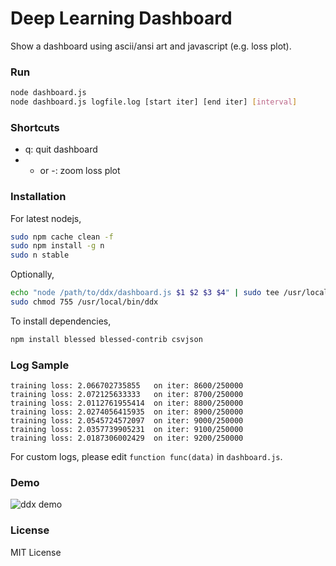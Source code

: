 # Deep Learning Dashboard

Show a dashboard using ascii/ansi art and javascript (e.g. loss plot).

### Run

```bash
node dashboard.js
node dashboard.js logfile.log [start iter] [end iter] [interval]
```

### Shortcuts

* q: quit dashboard
* + or -: zoom loss plot

### Installation

For latest nodejs,

```bash
sudo npm cache clean -f
sudo npm install -g n
sudo n stable
```

Optionally,

```bash
echo "node /path/to/ddx/dashboard.js $1 $2 $3 $4" | sudo tee /usr/local/bin/ddx
sudo chmod 755 /usr/local/bin/ddx
```

To install dependencies,

```bash
npm install blessed blessed-contrib csvjson
```

### Log Sample

```
training loss: 2.066702735855	on iter: 8600/250000	
training loss: 2.072125633333	on iter: 8700/250000	
training loss: 2.0112761955414	on iter: 8800/250000	
training loss: 2.0274056415935	on iter: 8900/250000	
training loss: 2.0545724572097	on iter: 9000/250000	
training loss: 2.0357739905231	on iter: 9100/250000	
training loss: 2.0187306002429	on iter: 9200/250000
```

For custom logs, please edit `function func(data)` in `dashboard.js`.

### Demo

![ddx demo](https://raw.githubusercontent.com/jnhwkim/ddx/master/demo.gif)


### License

MIT License
